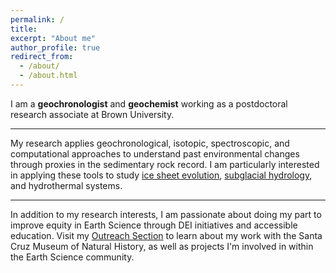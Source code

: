 ```yaml
---
permalink: /
title: 
excerpt: "About me"
author_profile: true
redirect_from:
  - /about/
  - /about.html
---
```


I am a **geochronologist** and **geochemist** working as a postdoctoral research associate at Brown University.

---

My research applies geochronological, isotopic, spectroscopic, and computational approaches to understand past environmental changes through proxies in the sedimentary rock record.  I am particularly interested in applying these tools to study [ice sheet evolution](https://gavinpiccione.github.io/research/IceDynamics), [subglacial hydrology](https://gavinpiccione.github.io/research/SubglacialHydro), and hydrothermal systems.

---

In addition to my research interests, I am passionate about doing my part to improve equity in Earth Science through DEI initiatives and accessible education. Visit my [Outreach Section](https://gavinpiccione.github.io/outreach/) to learn about my work with the Santa Cruz Museum of Natural History, as well as projects I'm involved in within the Earth Science community.